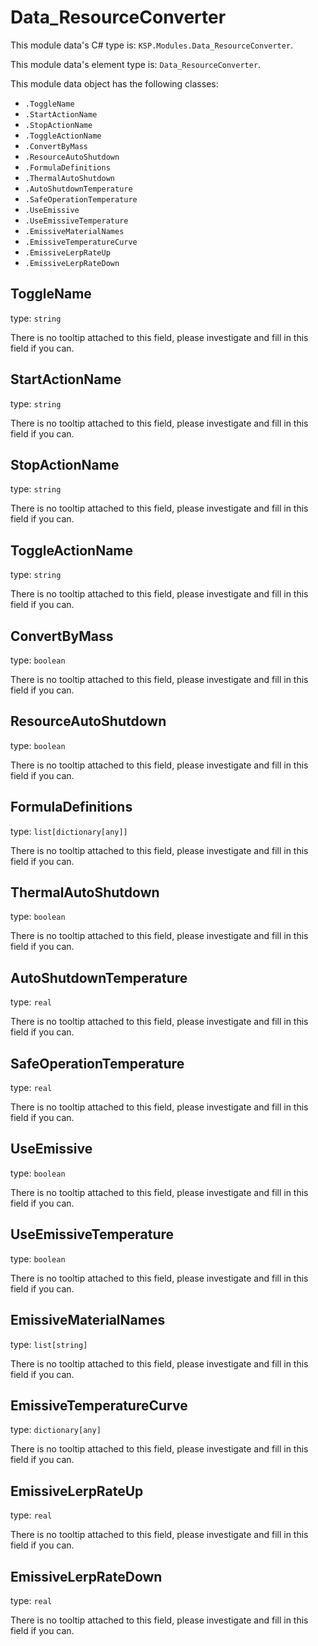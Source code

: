 # Data_ResourceConverter

This module data's C# type is: `KSP.Modules.Data_ResourceConverter`.

This module data's element type is: `Data_ResourceConverter`.

This module data object has the following classes:

- `.ToggleName`
- `.StartActionName`
- `.StopActionName`
- `.ToggleActionName`
- `.ConvertByMass`
- `.ResourceAutoShutdown`
- `.FormulaDefinitions`
- `.ThermalAutoShutdown`
- `.AutoShutdownTemperature`
- `.SafeOperationTemperature`
- `.UseEmissive`
- `.UseEmissiveTemperature`
- `.EmissiveMaterialNames`
- `.EmissiveTemperatureCurve`
- `.EmissiveLerpRateUp`
- `.EmissiveLerpRateDown`

## ToggleName

type: `string`

There is no tooltip attached to this field, please investigate and fill in this field if you can.

## StartActionName

type: `string`

There is no tooltip attached to this field, please investigate and fill in this field if you can.

## StopActionName

type: `string`

There is no tooltip attached to this field, please investigate and fill in this field if you can.

## ToggleActionName

type: `string`

There is no tooltip attached to this field, please investigate and fill in this field if you can.

## ConvertByMass

type: `boolean`

There is no tooltip attached to this field, please investigate and fill in this field if you can.

## ResourceAutoShutdown

type: `boolean`

There is no tooltip attached to this field, please investigate and fill in this field if you can.

## FormulaDefinitions

type: `list[dictionary[any]]`

There is no tooltip attached to this field, please investigate and fill in this field if you can.

## ThermalAutoShutdown

type: `boolean`

There is no tooltip attached to this field, please investigate and fill in this field if you can.

## AutoShutdownTemperature

type: `real`

There is no tooltip attached to this field, please investigate and fill in this field if you can.

## SafeOperationTemperature

type: `real`

There is no tooltip attached to this field, please investigate and fill in this field if you can.

## UseEmissive

type: `boolean`

There is no tooltip attached to this field, please investigate and fill in this field if you can.

## UseEmissiveTemperature

type: `boolean`

There is no tooltip attached to this field, please investigate and fill in this field if you can.

## EmissiveMaterialNames

type: `list[string]`

There is no tooltip attached to this field, please investigate and fill in this field if you can.

## EmissiveTemperatureCurve

type: `dictionary[any]`

There is no tooltip attached to this field, please investigate and fill in this field if you can.

## EmissiveLerpRateUp

type: `real`

There is no tooltip attached to this field, please investigate and fill in this field if you can.

## EmissiveLerpRateDown

type: `real`

There is no tooltip attached to this field, please investigate and fill in this field if you can.

